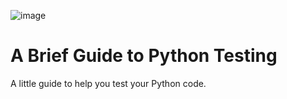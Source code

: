 ![image](https://user-images.githubusercontent.com/1257048/203304118-a902976a-72b9-4e7c-bc06-80f73c5afad5.png)

# A Brief Guide to Python Testing

A little guide to help you test your Python code.
